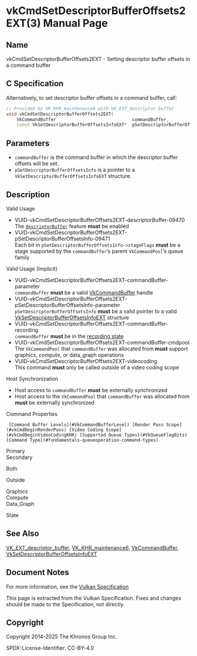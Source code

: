 # vkCmdSetDescriptorBufferOffsets2EXT(3) Manual Page

## Name

vkCmdSetDescriptorBufferOffsets2EXT - Setting descriptor buffer offsets in a command buffer



## [](#_c_specification)C Specification

Alternatively, to set descriptor buffer offsets in a command buffer, call:

```c++
// Provided by VK_KHR_maintenance6 with VK_EXT_descriptor_buffer
void vkCmdSetDescriptorBufferOffsets2EXT(
    VkCommandBuffer                             commandBuffer,
    const VkSetDescriptorBufferOffsetsInfoEXT*  pSetDescriptorBufferOffsetsInfo);
```

## [](#_parameters)Parameters

- `commandBuffer` is the command buffer in which the descriptor buffer offsets will be set.
- `pSetDescriptorBufferOffsetsInfo` is a pointer to a `VkSetDescriptorBufferOffsetsInfoEXT` structure.

## [](#_description)Description

Valid Usage

- [](#VUID-vkCmdSetDescriptorBufferOffsets2EXT-descriptorBuffer-09470)VUID-vkCmdSetDescriptorBufferOffsets2EXT-descriptorBuffer-09470  
  The [`descriptorBuffer`](https://registry.khronos.org/vulkan/specs/latest/html/vkspec.html#features-descriptorBuffer) feature **must** be enabled
- [](#VUID-vkCmdSetDescriptorBufferOffsets2EXT-pSetDescriptorBufferOffsetsInfo-09471)VUID-vkCmdSetDescriptorBufferOffsets2EXT-pSetDescriptorBufferOffsetsInfo-09471  
  Each bit in `pSetDescriptorBufferOffsetsInfo->stageFlags` **must** be a stage supported by the `commandBuffer`’s parent `VkCommandPool`’s queue family

Valid Usage (Implicit)

- [](#VUID-vkCmdSetDescriptorBufferOffsets2EXT-commandBuffer-parameter)VUID-vkCmdSetDescriptorBufferOffsets2EXT-commandBuffer-parameter  
  `commandBuffer` **must** be a valid [VkCommandBuffer](https://registry.khronos.org/vulkan/specs/latest/man/html/VkCommandBuffer.html) handle
- [](#VUID-vkCmdSetDescriptorBufferOffsets2EXT-pSetDescriptorBufferOffsetsInfo-parameter)VUID-vkCmdSetDescriptorBufferOffsets2EXT-pSetDescriptorBufferOffsetsInfo-parameter  
  `pSetDescriptorBufferOffsetsInfo` **must** be a valid pointer to a valid [VkSetDescriptorBufferOffsetsInfoEXT](https://registry.khronos.org/vulkan/specs/latest/man/html/VkSetDescriptorBufferOffsetsInfoEXT.html) structure
- [](#VUID-vkCmdSetDescriptorBufferOffsets2EXT-commandBuffer-recording)VUID-vkCmdSetDescriptorBufferOffsets2EXT-commandBuffer-recording  
  `commandBuffer` **must** be in the [recording state](#commandbuffers-lifecycle)
- [](#VUID-vkCmdSetDescriptorBufferOffsets2EXT-commandBuffer-cmdpool)VUID-vkCmdSetDescriptorBufferOffsets2EXT-commandBuffer-cmdpool  
  The `VkCommandPool` that `commandBuffer` was allocated from **must** support graphics, compute, or data\_graph operations
- [](#VUID-vkCmdSetDescriptorBufferOffsets2EXT-videocoding)VUID-vkCmdSetDescriptorBufferOffsets2EXT-videocoding  
  This command **must** only be called outside of a video coding scope

Host Synchronization

- Host access to `commandBuffer` **must** be externally synchronized
- Host access to the `VkCommandPool` that `commandBuffer` was allocated from **must** be externally synchronized

Command Properties

     [Command Buffer Levels](#VkCommandBufferLevel) [Render Pass Scope](#vkCmdBeginRenderPass) [Video Coding Scope](#vkCmdBeginVideoCodingKHR) [Supported Queue Types](#VkQueueFlagBits) [Command Type](#fundamentals-queueoperation-command-types)

Primary  
Secondary

Both

Outside

Graphics  
Compute  
Data\_Graph

State

## [](#_see_also)See Also

[VK\_EXT\_descriptor\_buffer](https://registry.khronos.org/vulkan/specs/latest/man/html/VK_EXT_descriptor_buffer.html), [VK\_KHR\_maintenance6](https://registry.khronos.org/vulkan/specs/latest/man/html/VK_KHR_maintenance6.html), [VkCommandBuffer](https://registry.khronos.org/vulkan/specs/latest/man/html/VkCommandBuffer.html), [VkSetDescriptorBufferOffsetsInfoEXT](https://registry.khronos.org/vulkan/specs/latest/man/html/VkSetDescriptorBufferOffsetsInfoEXT.html)

## [](#_document_notes)Document Notes

For more information, see the [Vulkan Specification](https://registry.khronos.org/vulkan/specs/latest/html/vkspec.html#vkCmdSetDescriptorBufferOffsets2EXT)

This page is extracted from the Vulkan Specification. Fixes and changes should be made to the Specification, not directly.

## [](#_copyright)Copyright

Copyright 2014-2025 The Khronos Group Inc.

SPDX-License-Identifier: CC-BY-4.0